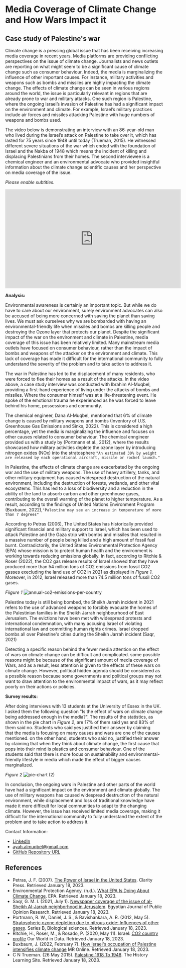 
# Media Coverage of Climate Change and How Wars Impact it
## Case study of Palestine's war

Climate change is a pressing global issue that has been receiving increasing media coverage in recent years. Media platforms are providing conflicting perspectives on the issue of climate change. Journalists and news outlets are reporting on what might seem to be a significant cause of climate change such as consumer behaviour. Indeed, the media is marginalizing the influence of other important causes. For instance, military activities and weapons such as bombs and missiles are highly impacting the climate change. The effects of climate change can be seen in various regions around the world, the issue is particularly relevant in regions that are already prone to war and military attacks. One such region is Palestine, where the ongoing Israel’s invasion of Palestine has had a significant impact on the environment and climate. For example, Israel’s military practices include air forces and missiles attacking Palestine with huge numbers of weapons and bombs used.

The video below is demonstrating an interview with an 86-year-old man who lived during the Israel’s attack on Palestine to take over it, which has lasted for 75 years since 1948 until today (Trueman, 2015). He witnessed different severe situations of the war which ended with the foundation of Israel and the Nakba of 1948 which means the incident of killing and displacing Palestinians from their homes. The second interviewee is a chemical engineer and an environmental advocate who provided insightful information about the climate change scientific causes and her perspective on media coverage of the issue.

*Please enable subtitles.*

<iframe width="560" height="315" src="https://www.youtube.com/embed/cmCp1sazOp4" title="YouTube video player" frameborder="0" allow="accelerometer; autoplay; clipboard-write; encrypted-media; gyroscope; picture-in-picture; web-share" allowfullscreen></iframe>

**Analysis:**

Environmental awareness is certainly an important topic. But while we do have to care about our environment, surely environment advocates can also be accused of being more concerned with saving the planet than saving lives. We must ask ourselves why we are bombarded with having an environmental-friendly life when missiles and bombs are killing people and destroying the Ozone layer that protects our planet. Despite the significant impact of the war on the environment and climate in Palestine, media coverage of this issue has been relatively limited. Many mainstream media outlets have focused on consumer behaviour, rather than the impact of bombs and weapons of the attacker on the environment and climate. This lack of coverage has made it difficult for the international community to fully understand the severity of the problem and to take action to address it.

The war in Palestine has led to the displacement of many residents, who were forced to flee their homes as a result of the attacks. In the video above, a case study interview was conducted with Ibrahim Al-Muqbel, providing a first-hand experience of living under the attacks of bombs and missiles. Where the consumer himself was at a life-threatening event. He spoke of the emotional trauma he experienced as he was forced to leave behind his home, possessions and community.

The chemical engineer, Dana Al-Muqbel, mentioned that 6% of climate change is caused by military weapons and bombs (Inventory of U.S. Greenhouse Gas Emissions and Sinks, 2022). This is considered a high percentage, yet the media is marginalizing the influence and focuses on other causes related to consumer behaviour. The chemical enngineer provided us with a study by (Portmann et al., 2012), where the results showcased how military activities deplete the ozone layer by introducing nitrogen oxides (NOx) into the stratosphere `"An estimated 30% by weight are released by each operational aircraft, missile or rocket launch."`

In Palestine, the effects of climate change are exacerbated by the ongoing war and the use of military weapons. The use of heavy artillery, tanks, and other military equipment has caused widespread destruction of the natural environment, including the destruction of forests, wetlands, and other vital ecosystems. This has led to a loss of biodiversity and a reduction in the ability of the land to absorb carbon and other greenhouse gases, contributing to the overall warming of the planet to higher temperature. As a result, according to the findings of United Nations Environment Program (Buxbaum, 2022),`"Palestine may see an increase in temperature of more than 7 degrees"`

According to Petras (2006), The United States has historically provided significant financial and military support to Israel, which has been used to attack  Palestine and the Gaza strip with bombs and missiles that resulted in a massive number of people being killed and a high amount of fossil fuel burnt. Contradictorily, the United States Environmental Protection Agency (EPA) whose mission is to protect human health and the environment is working towards reducing emissions globally. In fact, according to Ritchie & Roser (2022), the CO2 gas release results of Israel showed that they have produced more than 54 million tons of CO2 emissions from fossil CO2 gasses execluding the land use of CO2 in 2021 as displayed in *Figure 1*. Moreover, in 2012, Israel released more than 74.5 million tons of fussil CO2 gases. 

*Fiigure 1*
![annual-co2-emissions-per-country](https://user-images.githubusercontent.com/116269585/213275097-ee28f1b3-3bf8-44e4-adad-37f75c23a852.png)

Palestine today is still being bombed, the Sheikh Jarrah incident in 2021 refers to the use of advanced weapons to forcibly evacuate the homes of the Palestinian families in the Sheikh Jarrah neighbourhood of East Jerusalem. The evictions have been met with widespread protests and international condemnation, with many accusing Israel of violating international law and committing human rights crimes. Israel dropped bombs all over Palestine's cities during the Sheikh Jarrah incident (Saqr, 2021)

Detecting a specific reason behind the fewer media attention on the effect of wars on climate change can be difficult and complicated. some possible reasons might be because of the significant amount of media coverage of Wars, and as a result, less attention is given to the effects of these wars on climate change. However, political hidden agenda should be considered as a possible reason because some governments and political groups may not want to draw attention to the environmental impact of wars, as it may reflect poorly on their actions or policies. 

**Survey results:**

After doing interviews with 13 students at the University of Essex in the UK. I asked them the following question "Is the effect of wars on climate change being addressed enough in the media?". The results of the statistics, as shown in the pie chart in *Figure 2*, are 17% of them said yes and 83% of them said no. Students who said yes justified their answer by claiming that the media is focusing on many causes and wars are one of the causes mentioned. on the other hand, students who said no, justified their answer by claiming that when they think about climate change, the first cause that pops into their mind is plastics and consumer behaviour. One of the students said that there is more focus on sustainability and environmental-friendly lifestyle in media which made the effect of bigger causes marginalized.

*Figure 2*
![pie-chart (2)](https://user-images.githubusercontent.com/116269585/213147250-a7ff347e-67f7-4371-942e-c05efa4f2416.png)

In conclusion, the ongoing wars in Palestine and other parts of the world have had a significant impact on the environment and climate globally. The use of military weapons has caused widespread destruction of the natural environment, while displacement and loss of traditional knowledge have made it more difficult for local communities to adapt to the changing climate. However, the issue has received limited media coverage, making it difficult for the international community to fully understand the extent of the problem and to take action to address it.

Contact Information: 
- [LinkedIn](https://www.linkedin.com/in/ayah-al-muqbel-5761851b3/)
- ayah.almuqbel@gmail.com
- [GitHub Repository URL](https://github.com/2200272/CS220AU-DP-2022)

## References
- Petras, J. F. (2007). [The Power of Israel in the United States](https://books.google.ae/books?hl=en&lr=&id=-ZBjLAuzzUMC&oi=fnd&pg=PT10&dq=israel+military+power&ots=hkR2yfMQWP&sig=wSxpaMh6RUEH4sIDN9ON9Ca2ffM&redir_esc=y#v=onepage&q&f=false). Clarity Press. Retrieved January 18, 2023.
- Environmental Protection Agency. (n.d.). [What EPA Is Doing About Climate Change](https://www.epa.gov/climate-change/what-epa-doing-about-climate-change). EPA. Retrieved January 18, 2023.
- Saqr, G. M. I. (2021, July 1). [Newspaper coverage of the issue of al-Sheikh Al-Jarrah neighborhood in Jerusalem](https://joa.journals.ekb.eg/article_198137.html?lang=en). Egyptian Journal of Public Opinion Research. Retrieved January 18, 2023. 
- Portmann, R. W., Daniel, J. S., & Ravishankara, A. R. (2012, May 5). [Stratospheric ozone depletion due to nitrous oxide: Influences of other gases](https://www.ncbi.nlm.nih.gov/pmc/articles/PMC3306630/). Series B, Biological sciences. Retrieved January 18, 2023.
- Ritchie, H., Roser, M., & Rosado, P. (2020, May 11). Israel: [CO2 country profile](https://ourworldindata.org/co2/country/israel) Our World in Data. Retrieved January 18, 2023.
- Buxbaum, J. (2022, February 7). [How Israel's occupation of Palestine intensifies climate change](https://mronline.org/2022/02/06/how-israels-occupation-of-palestine-intensifies-climate-change/) MR Online. Retrieved January 18, 2023. 
- C N Trueman. (26 May 2015). [Palestine 1918 To 1948](https://www.historylearningsite.co.uk/modern-world-history-1918-to-1980/the-middle-east-1917-to-1973/palestine-1918-to-1948/). The History Learning Site. Retrieved January 18, 2023.
